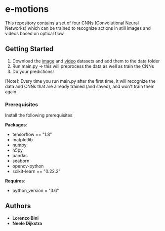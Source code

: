 # e-motions

This repository contains a set of four CNNs (Convolutional Neural Networks) which can be trained to recognize actions in still images and videos based on optical flow.

## Getting Started

1. Download the [image](http://vision.stanford.edu/Datasets/40actions.html) and [video](https://www.robots.ox.ac.uk/~alonso/tv_human_interactions.html) datasets and add them to the data folder
2. Run main.py -> this will preprocess the data as well as train the CNNs
3. Do your predictions!

[Note]: Every time you run main.py after the first time, it will recognize the data and CNNs that are already trained (and saved), and won't train them again.

### Prerequisites

Install the following prerequisites:

**Packages**:
* tensorflow == "1.8"
* matplotlib
* numpy
* h5py
* pandas
* seaborn
* opencv-python
* scikit-learn == "0.22.2"

**Requires**:
* python_version = "3.6"

## Authors

* **Lorenzo Bini**
* **Neele Dijkstra**

